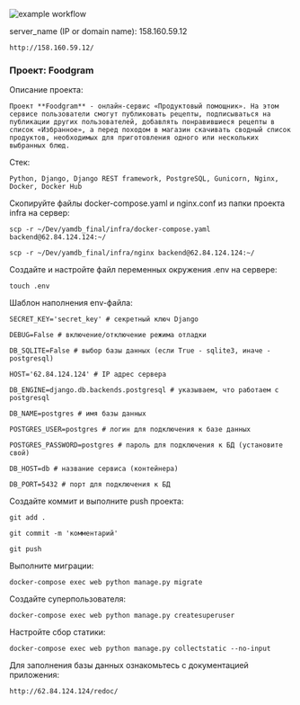 ![example workflow](https://github.com/igorsgli/foodgram-project-react/actions/workflows/foodgram_workflow.yml/badge.svg)

server_name (IP or domain name): 158.160.59.12
```
http://158.160.59.12/
```

### Проект: Foodgram

Описание проекта:

```
Проект **Foodgram** - онлайн-сервис «Продуктовый помощник». На этом сервисе пользователи смогут публиковать рецепты, подписываться на публикации других пользователей, добавлять понравившиеся рецепты в список «Избранное», а перед походом в магазин скачивать сводный список продуктов, необходимых для приготовления одного или нескольких выбранных блюд.
```

Стек:

```
Python, Django, Django REST framework, PostgreSQL, Gunicorn, Nginx, Docker, Docker Hub
```

Скопируйте файлы docker-compose.yaml и nginx.conf из папки проекта infra на сервер:

```
scp -r ~/Dev/yamdb_final/infra/docker-compose.yaml backend@62.84.124.124:~/
```

```
scp -r ~/Dev/yamdb_final/infra/nginx backend@62.84.124.124:~/
```

Создайте и настройте файл переменных окружения .env на сервере:

```
touch .env
```

Шаблон наполнения env-файла:

```
SECRET_KEY='secret_key' # секретный ключ Django
```

```
DEBUG=False # включение/отключение режима отладки
```

```
DB_SQLITE=False # выбор базы данных (если True - sqlite3, иначе - postgresql)
```

```
HOST='62.84.124.124' # IP адрес сервера
```

```
DB_ENGINE=django.db.backends.postgresql # указываем, что работаем с postgresql
```

```
DB_NAME=postgres # имя базы данных
```

```
POSTGRES_USER=postgres # логин для подключения к базе данных
```

```
POSTGRES_PASSWORD=postgres # пароль для подключения к БД (установите свой)
```

```
DB_HOST=db # название сервиса (контейнера)
```

```
DB_PORT=5432 # порт для подключения к БД
```

Создайте коммит и выполните push проекта:

```
git add .
```

```
git commit -m 'комментарий'
```

```
git push
```

Выполните миграции:

```
docker-compose exec web python manage.py migrate
```

Создайте суперпользователя:

```
docker-compose exec web python manage.py createsuperuser
```

Настройте сбор статики:

```
docker-compose exec web python manage.py collectstatic --no-input
```

Для заполнения базы данных ознакомьтесь с документацией приложения:

```
http://62.84.124.124/redoc/
```

